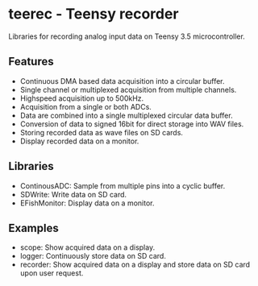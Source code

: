 # teerec - Teensy recorder

Libraries for recording analog input data on Teensy 3.5 microcontroller.


## Features

- Continuous DMA based data acquisition into a circular buffer.
- Single channel or multiplexed acquisition from multiple channels.
- Highspeed acquisition up to 500kHz.
- Acquisition from a single or both ADCs.
- Data are combined into a single multiplexed circular data buffer.
- Conversion of data to signed 16bit for direct storage into WAV files.
- Storing recorded data as wave files on SD cards.
- Display recorded data on a monitor.


## Libraries

- ContinousADC: Sample from multiple pins into a cyclic buffer.
- SDWrite: Write data on SD card.
- EFishMonitor: Display data on a monitor.


## Examples

- scope: Show acquired data on a display.
- logger: Continuously store data on SD card.
- recorder: Show acquired data on a display and store data on SD card upon user request.
